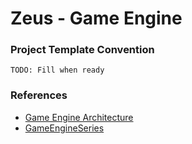 # Zeus - Game Engine

### Project Template Convention
```
TODO: Fill when ready
```

### References
- [Game Engine Architecture](https://www.gameenginebook.com/)
- [GameEngineSeries](https://www.youtube.com/@GameEngineSeries)